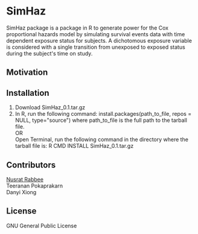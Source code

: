 # SimHaz
SimHaz package is a package in R to generate power for the Cox proportional hazards model by simulating survival events data with time dependent exposure status for subjects. A dichotomous exposure variable is considered with a single transition from unexposed to exposed status during the subject's time on study.
## Motivation


## Installation
1. Download SimHaz_0.1.tar.gz
2. In R, run the following command: install.packages(path_to_file, repos = NULL, type="source") where path_to_file is the full path to the tarball file.  
OR  
Open Terminal, run the following command in the directory where the tarball file is: R CMD INSTALL SimHaz_0.1.tar.gz


## Contributors
[Nusrat Rabbee](http://www.stat.berkeley.edu/~rabbee/)  
Teeranan Pokaprakarn  
Danyi Xiong  

## License
GNU General Public License
